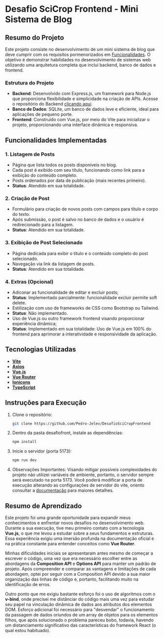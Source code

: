 # Desafio SciCrop Frontend - Mini Sistema de Blog

## Resumo do Projeto

Este projeto consiste no desenvolvimento de um mini sistema de blog que deve cumprir com os requisitos pormenorizados em [Funcionalidades](#funcionalidades-implementadas). O objetivo é demonstrar habilidades no desenvolvimento de sistemas web utilizando uma arquitetura completa que inclui backend, banco de dados e frontend.

### Estrutura do Projeto

- **Backend**: Desenvolvido com Express.js, um framework para Node.js que proporciona flexibilidade e simplicidade na criação de APIs. Acesse o repositório do Backend [clicando aqui](https://github.com/Pedro-Jelev/DesafioSciCropBackend).
- **Banco de Dados**: SQLite, um banco de dados leve e eficiente, ideal para aplicações de pequeno porte.
- **Frontend**: Construído com Vue.js, por meio do Vite para inicializar o projeto, proporcionando uma interface dinâmica e responsiva.

## Funcionalidades Implementadas

### 1. **Listagem de Posts**

- Página que lista todos os posts disponíveis no blog.
- Cada post é exibido com seu título, funcionando como link para a exibição do conteúdo completo.
- Posts ordenados por data de publicação (mais recentes primeiro).
- **Status**: Atendido em sua totalidade.

### 2. **Criação de Post**

- Formulário para criação de novos posts com campos para título e corpo do texto.
- Após submissão, o post é salvo no banco de dados e o usuário é redirecionado para a listagem.
- **Status**: Atendido em sua totalidade.

### 3. **Exibição de Post Selecionado**

- Página dedicada para exibir o título e o conteúdo completo do post selecionado.
- Navegação via link da listagem de posts.
- **Status**: Atendido em sua totalidade.

### 4. **Extras (Opcional)**

- Adiconar as funcionalidade de editar e excluir posts;
- **Status**: Implementado parcialmente: funcionalidade excluir permite soft delete.
- Estilização com uso de frameworks de CSS como Bootstrap ou Tailwind.
- **Status**: Não implementado.
- Uso de Vue.js ou outro framework frontend visando proporcionar experiência dinâmica;
- **Status**: Implementado em sua totalidade: Uso de Vue.js em 100% do frontend para aprimorar a interatividade e responsividade da aplicação.

## Tecnologias Utilizadas

- **[Vite](https://vite.dev/)**
- **[Axios](https://axios-http.com/)**
- **[Vue.js](https://vuejs.org/)**
- **[Vue Router](https://router.vuejs.org/)**
- **[Ionicons](https://ionic.io/ionicons)**
- **[TypeScript](https://www.typescriptlang.org/)**

## Instruções para Execução

1. Clone o repositório:

   ```bash
   git clone https://github.com/Pedro-Jelev/DesafioSciCropFrontend
   ```

2. Dentro da pasta desafiofront, instale as dependências:

   ```bash
   npm install
   ```

3. Inicie o servidor (porta 5173):

   ```bash
   npm run dev
   ```

4. Observações Importantes:
   Visando mitigar possíveis complexidades do projeto não utilizei variáveis de ambiente, portanto, o servidor sempre será executado na porta 5173. Você poderá modificar a porta de execução alterando as configurações de servidor do vite, oriento consultar a [documentação](https://vite.dev/config/server-options.html) para maiores detalhes.

## Resumo de Aprendizado

Este projeto foi uma grande oportunidade para expandir meus conhecimentos e enfrentar novos desafios no desenvolvimento web. Durante a sua execução, tive meu primeiro contato com a tecnologia **Vue.js**, o que me levou a estudar sobre a seus fundamentos e estruturas. Essa experiência exigiu uma imersão profunda na documentação oficial e na prática constante para entender conceitos como **Vue Router**.

Minhas dificuldades iniciais se apresentaram antes mesmo de começar a escrever o código, uma vez que era necessário escolher entre as abordagens da **Composition API** e **Options API** para manter um padrão de projeto. Após compreender e comparar as vantagens e limitações de cada abordagem, optei por seguir com a Composition API devido a sua maior organização das linhas de código e, portanto, facilitando muito na identificação de erros.

Outro ponto que me exigiu bastante esforço foi o uso de algoritmos com o **v-bind**, onde precisei me distânciar do código mais uma vez para estudar seu papel na vinculação dinâmica de dados aos atributos dos elementos DOM. Esforço adicional foi necessário para "desvendar" o funcionamento da passagem de dados oriundos de um array de objetos para os elementos filhos, que após solucionado o problema pareceu bobo, todavia, havendo um distanciamento significativo das características do framework React (o qual estou habituado).
